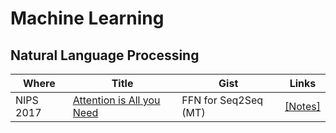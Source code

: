# Machine Learning
## Natural Language Processing
Where     | Title | Gist | Links
----------|-------|------|-------
NIPS 2017 | [Attention is All you Need](https://papers.nips.cc/paper/7181-attention-is-all-you-need.pdf) | FFN for Seq2Seq (MT) | [[Notes]](https://github.com/ducthanhtran/paper_notes/blob/master/cs/machine_learning/2017_nips/attention_is_all_you_need.md)